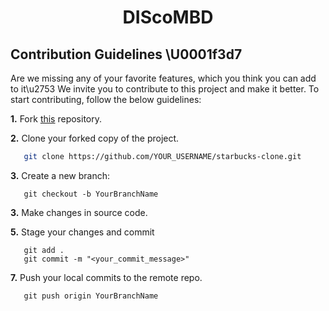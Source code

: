 <h1 align="center">DIScoMBD </h1>


## Contribution Guidelines \U0001f3d7

Are we missing any of your favorite features, which you think you can add to it\u2753 We invite you to contribute to this project and make it better. 
To start contributing, follow the below guidelines: 

**1.**  Fork [this](https://github.com/bhavye-malhotra/starbucks-clone.git) repository.

**2.**  Clone your forked copy of the project.

```bash
   git clone https://github.com/YOUR_USERNAME/starbucks-clone.git
```



**3.** Create a new branch:
```
   git checkout -b YourBranchName
```

**3.** Make changes in source code.

**5.** Stage your changes and commit

```
   git add .
   git commit -m "<your_commit_message>"
```

**7.** Push your local commits to the remote repo.

```
   git push origin YourBranchName
```
